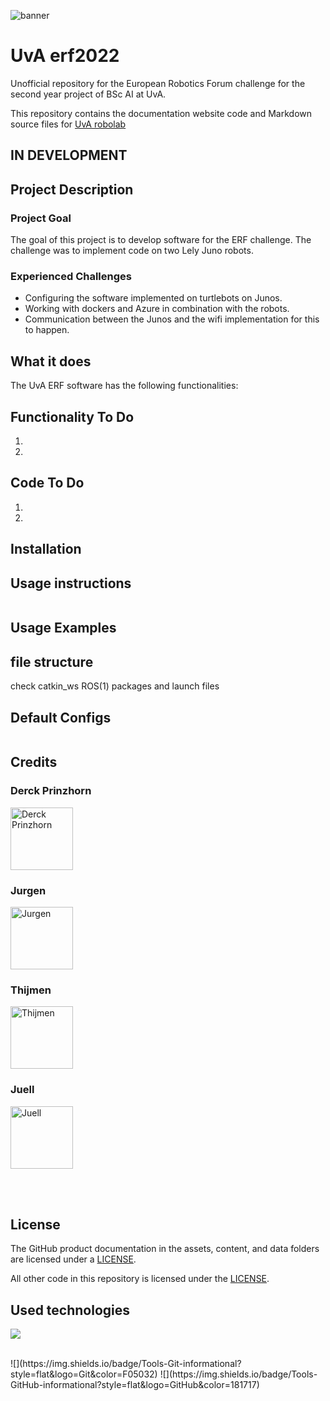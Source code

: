 <!---Banner-->
![banner](https://www.uva.nl/binaries/_ht_1561017307337/extralarge/content/gallery/subsites/extranet/huisstijl/logo-regular.jpg)

# UvA erf2022
Unofficial repository for the European Robotics Forum challenge for the second year project of BSc AI at UvA.

This repository contains the documentation website code and Markdown source files for [UvA robolab](https://robolab.science.uva.nl/)
## IN DEVELOPMENT 

## Project Description
### Project Goal
The goal of this project is to develop software for the ERF challenge. The challenge was to implement code on two Lely Juno robots.

<!---[Specific link to another markdown file](docs/CONTRIBUTING.md)-->

### Experienced Challenges
- Configuring the software implemented on turtlebots on Junos.
- Working with dockers and Azure in combination with the robots.
- Communication between the Junos and the wifi implementation for this to happen.

## What it does
The UvA ERF software has the following functionalities:

## Functionality To Do
1. 
2. 
## Code To Do
1.
2.

## Installation

## Usage instructions
```
```
## Usage Examples



## file structure
check catkin_ws ROS(1) packages and launch files


## Default Configs

```
```

## Credits
### Derck Prinzhorn
<p align="left">
<a href="https://www.linkedin.com/in/derckprinzhorn/"><img src="https://media-exp2.licdn.com/dms/image/C4E03AQHmwcOiX6_Cgg/profile-displayphoto-shrink_800_800/0/1653219559321?e=1662595200&v=beta&t=dEtZGN1kVpNjbZw_zKhrcK-lzABPabz4kCMkEHV9-Eg" alt="Derck Prinzhorn" width="100px"/></a>
</p>

### Jurgen
<p align="left">
<a href="https://www.linkedin.com/in/jurgen-de-heus/"><img src="https://media-exp2.licdn.com/dms/image/C4D03AQG-4nogiTSPxw/profile-displayphoto-shrink_800_800/0/1638117258290?e=1662595200&v=beta&t=p6TMHk1wr9DTY5msdBkO6Zv2T1KU0nE5tmVxBCMyW3U" alt="Jurgen" width="100px"/></a>
</p>

### Thijmen

<p align="left">
<a href="https://www.linkedin.com/in/thijmen-nijdam/"><img src="https://media-exp2.licdn.com/dms/image/C4E03AQHQTrECneCS1g/profile-displayphoto-shrink_800_800/0/1654970115289?e=1662595200&v=beta&t=_sWg_tBc3PD3FILlMEKOWrTFy099siC-3NYdj6a0az8" alt="Thijmen" width="100px"/></a>
</p>

### Juell

<p align="left">
<a href="https://www.linkedin.com/in/juellsprott/"><img src="https://media-exp2.licdn.com/dms/image/C4E03AQFFpTqweCzzxQ/profile-displayphoto-shrink_800_800/0/1656682448242?e=1662595200&v=beta&t=mQIo-O-t8t-HODBEa7HuK-zqs3IRDQ3cHU9lgYPT1gc" alt="Juell" width="100px"/></a>
</p>

</br>

</br>

## License

The GitHub product documentation in the assets, content, and data folders are licensed under a [LICENSE](LICENSE).

All other code in this repository is licensed under the [LICENSE](LICENSE-CODE).


## Used technologies

![](https://img.shields.io/badge/Code-Python-informational?style=flat&logo=Python&color=003B57)

</br>
![](https://img.shields.io/badge/Tools-Git-informational?style=flat&logo=Git&color=F05032)
![](https://img.shields.io/badge/Tools-GitHub-informational?style=flat&logo=GitHub&color=181717)
